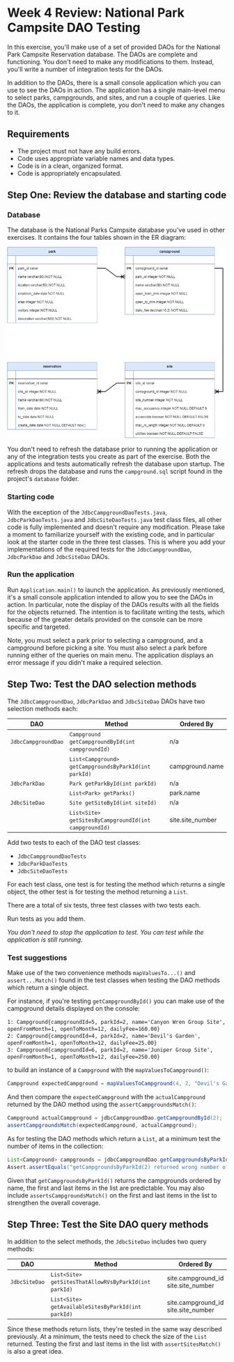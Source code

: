 # Week 4 Review: National Park Campsite DAO Testing

In this exercise, you'll make use of a set of provided DAOs for the National Park Campsite Reservation database. The DAOs are complete and functioning. You don't need to make any modifications to them. Instead, you'll write a number of integration tests for the DAOs.

In addition to the DAOs, there is a small console application which you can use to see the DAOs in action. The application has a single main-level menu to select parks, campgrounds, and sites, and run a couple of queries. Like the DAOs, the application is complete, you don't need to make any changes to it.

## Requirements

* The project must not have any build errors.
* Code uses appropriate variable names and data types.
* Code is in a clean, organized format.
* Code is appropriately encapsulated.

## Step One: Review the database and starting code

### Database

The database is the National Parks Campsite database you've used in other exercises. It contains the four tables shown in the ER diagram:

![Campground ERD](campground_erd.drawio.png)

You don't need to refresh the database prior to running the application or any of the integration tests you create as part of the exercise. Both the applications and tests automatically refresh the database upon startup. The refresh drops the database and runs the `campground.sql` script found in the project's `database` folder.

### Starting code

With the exception of the `JdbcCampgroundDaoTests.java`, `JdbcParkDaoTests.java` and `JdbcSiteDaoTests.java` test class files, all other code is fully implemented and doesn't require any modification. Please take a moment to familiarize yourself with the existing code, and in particular look at the starter code in the three test classes. This is where you add your implementations of the required tests for the `JdbcCampgroundDao`, `JdbcParkDao` and `JdbcSiteDao` DAOs.

### Run the application

Run `Application.main()` to launch the application. As previously mentioned, it's a small console application intended to allow you to see the DAOs in action. In particular, note the display of the DAOs results with all the fields for the objects returned. The intention is to facilitate writing the tests, which because of the greater details provided on the console can be more specific and targeted.

Note, you must select a park prior to selecting a campground, and a campground before picking a site. You must also select a park before running either of the queries on main menu. The application displays an error message if you didn't make a required selection.

## Step Two: Test the DAO selection methods

The `JdbcCampgroundDao`, `JdbcParkDao` and `JdbcSiteDao` DAOs have two selection methods each:

| DAO                 | Method                                                | Ordered By       |
| ------------------- | ----------------------------------------------------- | ---------------- |
| `JdbcCampgroundDao` | `Campground getCampgroundById(int campgroundId)`          | n/a              |
|                     | `List<Campground> getCampgroundsByParkId(int parkId)` | campground.name  |
| `JdbcParkDao`       | `Park getParkById(int parkId)`                            | n/a              |
|                     | `List<Park> getParks()`                            | park.name        |
| `JdbcSiteDao`       | `Site getSiteById(int siteId)`                            | n/a              |
|                     | `List<Site> getSitesByCampgroundId(int campgroundId)` | site.site_number |

Add two tests to each of the DAO test classes:

* `JdbcCampgroundDaoTests`
* `JdbcParkDaoTests`
* `JdbcSiteDaoTests`

For each test class, one test is for testing the method which returns a single object, the other test is for testing the method returning a `List`.

There are a total of six tests, three test classes with two tests each.

Run tests as you add them.

*You don't need to stop the application to test. You can test while the application is still running.*

### Test suggestions

Make use of the two convenience methods `mapValuesTo...()` and `assert...Match()` found in the test classes when testing the DAO methods which return a single object.

For instance, if you're testing `getCampgroundById()` you can make use of the campground details displayed on the console:

```
1: Campground{campgroundId=5, parkId=2, name='Canyon Wren Group Site', openFromMonth=1, openToMonth=12, dailyFee=160.00}
2: Campground{campgroundId=4, parkId=2, name='Devil's Garden', openFromMonth=1, openToMonth=12, dailyFee=25.00}
3: Campground{campgroundId=6, parkId=2, name='Juniper Group Site', openFromMonth=1, openToMonth=12, dailyFee=250.00}
```

to build an instance of a `Campground` with the `mapValuesToCampground()`:

```java
Campground expectedCampground = mapValuesToCampground(4, 2, "Devil's Garden", 1, 12, new BigDecimal("25.00"));
```

And then compare the `expectedCampground` with the `actualCampground` returned by the DAO method using the `assertCampgroundsMatch()`:

```java
Campground actualCampground = jdbcCampgroundDao.getCampgroundById(2);
assertCampgroundsMatch(expectedCampground, actualCampground);
```

As for testing the DAO methods which return a `List`, at a minimum test the number of items in the collection:

```java
List<Campground> campgrounds = jdbcCampgroundDao.getCampgroundsByParkId(2);
Assert.assertEquals("getCampgroundsByParkId(2) returned wrong number of campgrounds", 3, campgrounds.size());
```

Given that `getCampgroundsByParkId()` returns the campgrounds ordered by name, the first and last items in the list are predictable. You may also include `assertsCampgroundsMatch()` on the first and last items in the list to strengthen the overall coverage.

## Step Three: Test the Site DAO query methods

In addition to the select methods, the `JdbcSiteDao` includes two query methods:

| DAO           | Method                                        | Ordered By                              |
| ------------- | --------------------------------------------- | --------------------------------------- |
| `JdbcSiteDao` | `List<Site> getSitesThatAllowRVsByParkId(int parkId)` | site.campground_id<br/>site.site_number      |
|               | `List<Site> getAvailableSitesByParkId(int parkId)`    | site.campground_id<br/>site.site_number |

Since these methods return lists, they're tested in the same way described previously. At a minimum, the tests need to check the size of the `List` returned. Testing the first and last items in the list with `assertSitesMatch()` is also a great idea.
